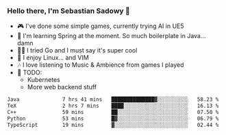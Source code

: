 ### Hello there, I'm Sebastian Sadowy 👋

 - 🎮 I've done some simple games, currently trying AI in UE5
 - 🍃 I'm learning Spring at the moment. So much boilerplate in Java... damn 
 - 🏃‍♀️ I tried Go and I must say it's super cool
 - 🐧 I enjoy Linux... and VIM
 - 🎶 I love listening to Music & Ambience from games I played
 - 🌱 TODO:
   * Kubernetes
   * More web backend stuff
<!--START_SECTION:waka-->

```txt
Java              7 hrs 41 mins   ██████████████▓░░░░░░░░░░   58.23 %
TeX               2 hrs 7 mins    ████░░░░░░░░░░░░░░░░░░░░░   16.13 %
C++               59 mins         ██░░░░░░░░░░░░░░░░░░░░░░░   07.50 %
Python            53 mins         █▓░░░░░░░░░░░░░░░░░░░░░░░   06.79 %
TypeScript        19 mins         ▓░░░░░░░░░░░░░░░░░░░░░░░░   02.44 %
```

<!--END_SECTION:waka-->
